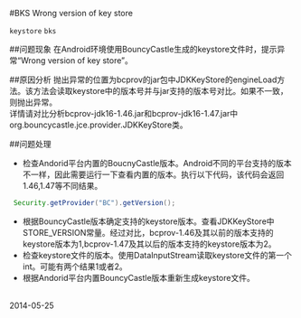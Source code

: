 #BKS Wrong version of key store

`keystore` `bks`

##问题现象
在Android环境使用BouncyCastle生成的keystore文件时，提示异常“Wrong version of key store”。

##原因分析
抛出异常的位置为bcprov的jar包中JDKKeyStore的engineLoad方法。该方法会读取keystore中的版本号并与jar支持的版本号对比。如果不一致，则抛出异常。<br>
详情请对比分析bcprov-jdk16-1.46.jar和bcprov-jdk16-1.47.jar中org.bouncycastle.jce.provider.JDKKeyStore类。

##问题处理
* 检查Andorid平台内置的BoucnyCastle版本。Android不同的平台支持的版本不一样，因此需要运行一下查看内置的版本。执行以下代码，该代码会返回1.46,1.47等不同结果。
``` java 
 Security.getProvider("BC").getVersion();
```
* 根据BouncyCastle版本确定支持的keystore版本。查看JDKKeyStore中STORE_VERSION常量。经过对比，bcprov-1.46及其以前的版本支持的keystore版本为1,bcprov-1.47及其以后的版本支持的keystore版本为2。
* 检查keystore文件的版本。使用DataInputStream读取keystore文件的第一个int。可能有两个结果1或者2。
* 根据Andorid平台内置BouncyCastle版本重新生成keystore文件。

<br>2014-05-25
